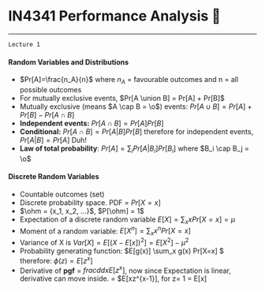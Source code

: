 # IN4341 Performance Analysis :space_invader:

---
`Lecture 1`
#### Random Variables and Distributions
- $Pr[A]=\frac{n_A}{n}$ where $n_A$ = favourable outcomes and n = all possible outcomes
- For mutually exclusive events, $Pr[A \union B] = Pr[A] + Pr[B]$
- Mutually exclusive (means $A \cap B = \o$) events: $Pr[A \cup B] = Pr[A] + Pr[B] - Pr[A \cap B]$
- **Independent events:** $Pr[A \cap B] = Pr[A]Pr[B]$
- **Conditional:** $Pr[A \cap B] = Pr[A|B]Pr[B]$ therefore for independent events, $Pr[A|B] = Pr[A]$ Duh!
- **Law of total probability**: $Pr[A] = \sum_i Pr[A|B_i]Pr[B_i]$ where $B_i \cap B_j = \o$

#### Discrete Random Variables
- Countable outcomes (set)
- Discrete probability space. PDF = $Pr[X = x]$
- $\ohm = {x_1, x_2, ...}$, $P[\ohm] = 1$
- Expectation of a discrete random variable $E[X] = \sum_x xPr[X=x] = \mu$
- Moment of a random variable:
$E[X^n] = \sum_x x^n Pr[X=x]$
- Variance of X is $Var[X] = E[(X - E[x])^2] = E[X^2] - \mu^2$
- Probability generating function: $E[g(x)] \sum_x g(x) Pr[X=x] $ therefore: $\phi(z) = E[z^x]$
- Derivative of **pgf** = $frac{d}{dx}E[z^x]$, now since Expectation is linear, derivative can move inside. = $E[xz^{x-1}], for z= 1 = E[x]
